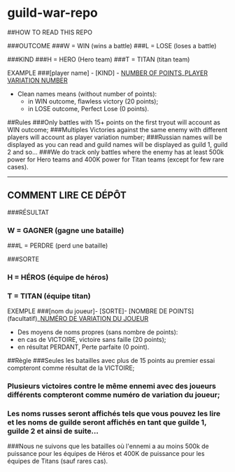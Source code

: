 # guild-war-repo

##HOW TO READ THIS REPO

###OUTCOME
###W = WIN (wins a battle)
###L = LOSE (loses a battle)

###KIND
###H = HERO (Hero team)
###T = TITAN (titan team)

EXAMPLE
###[player name] - [KIND] - [NUMBER OF POINTS](optional)_[PLAYER VARIATION NUMBER](optional)
 - Clean names means (without number of points):
    - in WIN outcome, flawless victory (20 points);
    - in LOSE outcome, Perfect Lose (0 points).
    
##Rules
###Only battles with 15+ points on the first tryout will account as WIN outcome;
###Multiples Victories against the same enemy with different players will account as player variation number;
###Russian names will be displayed as you can read and guild names will be displayed as guild 1, guild 2 and so...
###We do track only battles where the enemy has at least 500k power for Hero teams and 400K power for Titan teams (except for few rare cases).

-----------------------------------------------------------------------------------------------------------------------

## COMMENT LIRE CE DÉPÔT

###RÉSULTAT
### W = GAGNER (gagne une bataille)
###L = PERDRE (perd une bataille)

###SORTE
### H = HÉROS (équipe de héros)
### T = TITAN (équipe titan)

EXEMPLE
###[nom du joueur]- [SORTE]- [NOMBRE DE POINTS] (facultatif)_[NUMÉRO DE VARIATION DU JOUEUR](facultatif)
- Des moyens de noms propres (sans nombre de points):
- en cas de VICTOIRE, victoire sans faille (20 points);
- en résultat PERDANT, Perte parfaite (0 point).

##Règle
###Seules les batailles avec plus de 15 points au premier essai compteront comme résultat de la VICTOIRE;
### Plusieurs victoires contre le même ennemi avec des joueurs différents compteront comme numéro de variation du joueur;
### Les noms russes seront affichés tels que vous pouvez les lire et les noms de guilde seront affichés en tant que guilde 1, guilde 2 et ainsi de suite...
###Nous ne suivons que les batailles où l'ennemi a au moins 500k de puissance pour les équipes de Héros et 400K de puissance pour les équipes de Titans (sauf rares cas).
